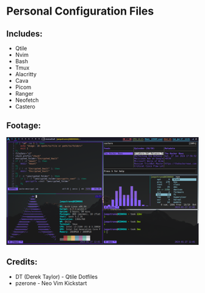# Personal Configuration Files
## Includes:
- Qtile
- Nvim
- Bash
- Tmux
- Alacritty
- Cava
- Picom
- Ranger
- Neofetch
- Castero
## Footage:
![footage](https://github.com/janpstrunn/config-files/blob/main/footage.png)
## Credits:
- DT (Derek Taylor) - Qtile Dotfiles
- pzerone - Neo Vim Kickstart
